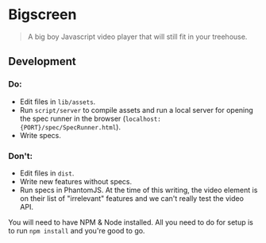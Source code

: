 # Bigscreen
> A big boy Javascript video player that will still fit in your treehouse.

## Development

### Do:
- Edit files in `lib/assets`.
- Run `script/server` to compile assets and run a local server for opening the
  spec runner in the browser (`localhost:{PORT}/spec/SpecRunner.html`).
- Write specs.

### Don't:
- Edit files in `dist`.
- Write new features without specs.
- Run specs in PhantomJS. At the time of this writing, the video element is on
  their list of "irrelevant" features and we can't really test the video API.

You will need to have NPM & Node installed. All you need to do for setup is to
run `npm install` and you're good to go.
